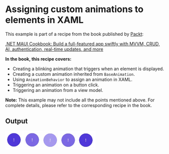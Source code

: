 # Assigning custom animations to elements in XAML
This example is part of a recipe from the book published by [Packt](https://www.packtpub.com/en-us?utm_source=github):

[.NET MAUI Cookbook: Build a full-featured app swiftly with MVVM, CRUD, AI, authentication, real-time updates, and more](https://www.amazon.com/NET-MAUI-Cookbook-authentication-interactivity/dp/1835461123)

**In the book, this recipe covers:**
* Creating a blinking animation that triggers when an element is displayed.
* Creating a custom animation inherited from `BaseAnimation`.
* Using `AnimationBehavior` to assign an animation in XAML.
* Triggering an animation on a button click.
* Triggering an animation from a view model.

**Note:** This example may not include all the points mentioned above. For complete details, please refer to the corresponding recipe in the book.
## Output
![Fade animation](/Images/Button%20Fade%20Animation.png)
